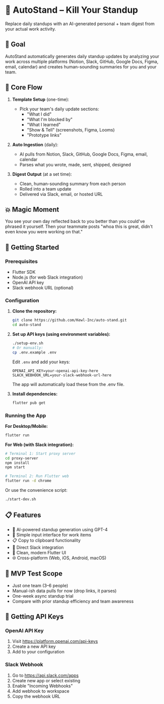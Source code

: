 # 🔧 AutoStand – Kill Your Standup

Replace daily standups with an AI-generated personal + team digest from your actual work activity.

## 🎯 Goal

AutoStand automatically generates daily standup updates by analyzing your work across multiple platforms (Notion, Slack, GitHub, Google Docs, Figma, email, calendar) and creates human-sounding summaries for you and your team.

## 🔁 Core Flow

1. **Template Setup** (one-time):
   - Pick your team's daily update sections:
     - "What I did"
     - "What I'm blocked by"
     - "What I learned"
     - "Show & Tell" (screenshots, Figma, Looms)
     - "Prototype links"

2. **Auto Ingestion** (daily):
   - AI pulls from Notion, Slack, GitHub, Google Docs, Figma, email, calendar
   - Parses what you wrote, made, sent, shipped, designed

3. **Digest Output** (at a set time):
   - Clean, human-sounding summary from each person
   - Rolled into a team update
   - Delivered via Slack, email, or hosted URL

## 💥 Magic Moment

You see your own day reflected back to you better than you could've phrased it yourself. Then your teammate posts "whoa this is great, didn't even know you were working on that."

## 🚀 Getting Started

### Prerequisites

- Flutter SDK
- Node.js (for web Slack integration)
- OpenAI API key
- Slack webhook URL (optional)

### Configuration

1. **Clone the repository:**
   ```bash
   git clone https://github.com/Kewl-Inc/auto-stand.git
   cd auto-stand
   ```

2. **Set up API keys (using environment variables):**
   
   ```bash
   ./setup-env.sh
   # Or manually:
   cp .env.example .env
   ```
   
   Edit `.env` and add your keys:
   ```env
   OPENAI_API_KEY=your-openai-api-key-here
   SLACK_WEBHOOK_URL=your-slack-webhook-url-here
   ```
   
   The app will automatically load these from the .env file.

3. **Install dependencies:**
   ```bash
   flutter pub get
   ```

### Running the App

**For Desktop/Mobile:**
```bash
flutter run
```

**For Web (with Slack integration):**
```bash
# Terminal 1: Start proxy server
cd proxy-server
npm install
npm start

# Terminal 2: Run Flutter web
flutter run -d chrome
```

Or use the convenience script:
```bash
./start-dev.sh
```

## 📋 Features

- 🤖 AI-powered standup generation using GPT-4
- 📝 Simple input interface for work items
- 📋 Copy to clipboard functionality
- 💬 Direct Slack integration
- 🎨 Clean, modern Flutter UI
- 🌐 Cross-platform (Web, iOS, Android, macOS)

## 🧪 MVP Test Scope

- Just one team (3–6 people)
- Manual-ish data pulls for now (drop links, it parses)
- One-week async standup trial
- Compare with prior standup efficiency and team awareness

## 🔑 Getting API Keys

### OpenAI API Key
1. Visit https://platform.openai.com/api-keys
2. Create a new API key
3. Add to your configuration

### Slack Webhook
1. Go to https://api.slack.com/apps
2. Create new app or select existing
3. Enable "Incoming Webhooks"
4. Add webhook to workspace
5. Copy the webhook URL